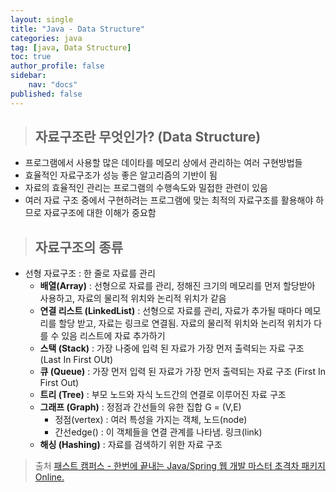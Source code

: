 ```yaml
---
layout: single
title: "Java - Data Structure"
categories: java
tag: [java, Data Structure]
toc: true
author_profile: false
sidebar: 
    nav: "docs"
published: false
---
```


> ## 자료구조란 무엇인가? (Data Structure)
- 프로그램에서 사용할 많은 데이타를 메모리 상에서 관리하는 여러 구현방법들
- 효율적인 자료구조가 성능 좋은 알고리즘의 기반이 됨
- 자료의 효율적인 관리는 프로그램의 수행속도와 밀접한 관련이 있음
- 여러 자료 구조 중에서 구현하려는 프로그램에 맞는 최적의 자료구조를 활용해야 하므로 자료구조에 대한 이해가 중요함

> ## 자료구조의 종류
- 선형 자료구조 : 한 줄로 자료를 관리
    - **배열(Array)** : 선형으로 자료를 관리, 정해진 크기의 메모리를 먼저 할당받아 사용하고, 자료의 물리적 위치와 논리적 위치가 같음
    - **연결 리스트 (LinkedList)** : 선형으로 자료를 관리, 자료가 추가될 때마다 메모리를 할당 받고, 자료는 링크로 연결됨. 자료의 물리적 위치와 논리적 위치가 다를 수 있음 리스트에 자료 추가하기
    - **스택 (Stack)** : 가장 나중에 입력 된 자료가 가장 먼저 출력되는 자료 구조 (Last In First OUt)
    - **큐 (Queue)** :  가장 먼저 입력 된 자료가 가장 먼저 출력되는 자료 구조 (First In First Out)
    - **트리 (Tree)** : 부모 노드와 자식 노드간의 연결로 이루어진 자료 구조
    - **그래프 (Graph)** :  정점과 간선들의 유한 집합 G = (V,E)
        - 정점(vertex) : 여러 특성을 가지는 객체, 노드(node)
        - 간선edge() : 이 객체들을 연결 관계를 나타냄. 링크(link)
    - **해싱 (Hashing)** : 자료를 검색하기 위한 자료 구조

> 출처 [패스트 캠퍼스 - 한번에 끝내는 Java/Spring 웹 개발 마스터 초격차 패키지 Online.](https://fastcampus.co.kr/dev_online_javaend)
    